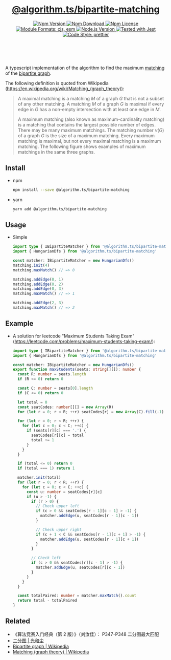 <header>
  <h1 align="center">
    <a href="https://github.com/guanghechen/algorithm.ts/tree/@algorithm.ts/bipartite-matching@4.0.0-alpha.0/packages/bipartite-matching#readme">@algorithm.ts/bipartite-matching</a>
  </h1>
  <div align="center">
    <a href="https://www.npmjs.com/package/@algorithm.ts/bipartite-matching">
      <img
        alt="Npm Version"
        src="https://img.shields.io/npm/v/@algorithm.ts/bipartite-matching.svg"
      />
    </a>
    <a href="https://www.npmjs.com/package/@algorithm.ts/bipartite-matching">
      <img
        alt="Npm Download"
        src="https://img.shields.io/npm/dm/@algorithm.ts/bipartite-matching.svg"
      />
    </a>
    <a href="https://www.npmjs.com/package/@algorithm.ts/bipartite-matching">
      <img
        alt="Npm License"
        src="https://img.shields.io/npm/l/@algorithm.ts/bipartite-matching.svg"
      />
    </a>
    <a href="#install">
      <img
        alt="Module Formats: cjs, esm"
        src="https://img.shields.io/badge/module_formats-cjs%2C%20esm-green.svg"
      />
    </a>
    <a href="https://github.com/nodejs/node">
      <img
        alt="Node.js Version"
        src="https://img.shields.io/node/v/@algorithm.ts/bipartite-matching"
      />
    </a>
    <a href="https://github.com/facebook/jest">
      <img
        alt="Tested with Jest"
        src="https://img.shields.io/badge/tested_with-jest-9c465e.svg"
      />
    </a>
    <a href="https://github.com/prettier/prettier">
      <img
        alt="Code Style: prettier"
        src="https://img.shields.io/badge/code_style-prettier-ff69b4.svg?style=flat-square"
      />
    </a>
  </div>
</header>
<br/>

A typescript implementation of the algorithm to find the maximum [matching][wikipedia-matching] of
the [bipartite graph][wikipedia-bipartite-graph].

The following definition is quoted from Wikipedia
(https://en.wikipedia.org/wiki/Matching_(graph_theory)):

> A maximal matching is a matching $M$ of a graph $G$ that is not a subset of any other matching. A
> matching $M$ of a graph $G$ is maximal if every edge in $G$ has a non-empty intersection with at
> least one edge in $M$.
>
> A maximum matching (also known as maximum-cardinality matching) is a matching that contains the
> largest possible number of edges. There may be many maximum matchings. The matching number
> $\displaystyle \nu (G)$ of a graph $G$ is the size of a maximum matching. Every maximum matching
> is maximal, but not every maximal matching is a maximum matching. The following figure shows
> examples of maximum matchings in the same three graphs.

## Install

- npm

  ```bash
  npm install --save @algorithm.ts/bipartite-matching
  ```

- yarn

  ```bash
  yarn add @algorithm.ts/bipartite-matching
  ```

## Usage

- Simple

  ```typescript
  import type { IBipartiteMatcher } from '@algorithm.ts/bipartite-matching'
  import { HungarianDfs } from '@algorithm.ts/bipartite-matching'

  const matcher: IBipartiteMatcher = new HungarianDfs()
  matching.init(4)
  matching.maxMatch() // => 0

  matching.addEdge(0, 1)
  matching.addEdge(0, 2)
  matching.addEdge(0, 3)
  matching.maxMatch() // => 1

  matching.addEdge(2, 3)
  matching.maxMatch() // => 2
  ```

## Example

- A solution for leetcode "Maximum Students Taking Exam"
  (https://leetcode.com/problems/maximum-students-taking-exam/):

  ```typescript
  import type { IBipartiteMatcher } from '@algorithm.ts/bipartite-matching'
  import { HungarianDfs } from '@algorithm.ts/bipartite-matching'

  const matcher: IBipartiteMatcher = new HungarianDfs()
  export function maxStudents(seats: string[][]): number {
    const R: number = seats.length
    if (R <= 0) return 0

    const C: number = seats[0].length
    if (C <= 0) return 0

    let total = 0
    const seatCodes: number[][] = new Array(R)
    for (let r = 0; r < R; ++r) seatCodes[r] = new Array(C).fill(-1)

    for (let r = 0; r < R; ++r) {
      for (let c = 0; c < C; ++c) {
        if (seats[r][c] === '.') {
          seatCodes[r][c] = total
          total += 1
        }
      }
    }

    if (total <= 0) return 0
    if (total === 1) return 1

    matcher.init(total)
    for (let r = 0; r < R; ++r) {
      for (let c = 0; c < C; ++c) {
        const u: number = seatCodes[r][c]
        if (u > -1) {
          if (r > 0) {
            // Check upper left
            if (c > 0 && seatCodes[r - 1][c - 1] > -1) {
              matcher.addEdge(u, seatCodes[r - 1][c - 1])
            }

            // Check upper right
            if (c + 1 < C && seatCodes[r - 1][c + 1] > -1) {
              matcher.addEdge(u, seatCodes[r - 1][c + 1])
            }
          }

          // Check left
          if (c > 0 && seatCodes[r][c - 1] > -1) {
            matcher.addEdge(u, seatCodes[r][c - 1])
          }
        }
      }
    }

    const totalPaired: number = matcher.maxMatch().count
    return total - totalPaired
  }
  ```

## Related

- 《算法竞赛入门经典（第 2 版）》（刘汝佳）： P347-P348 二分图最大匹配
- [二分图 | 光和尘][bipartite-graph]
- [Bipartite graph | Wikipedia][wikipedia-bipartite-graph]
- [Matching (graph theory) | Wikipedia][wikipedia-matching]

[homepage]:
  https://github.com/guanghechen/algorithm.ts/tree/@algorithm.ts/bipartite-matching@4.0.0-alpha.0/packages/bipartite-matching#readme
[wikipedia-bipartite-graph]: https://en.wikipedia.org/wiki/Bipartite_graph
[wikipedia-matching]: https://en.wikipedia.org/wiki/Matching_(graph_theory)
[bipartite-graph]: https://me.guanghechen.com/post/algorithm/graph/bipartite-graph/
